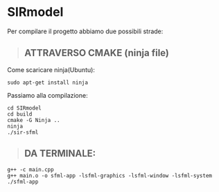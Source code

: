 # SIRmodel
Per compilare il progetto abbiamo due possibili strade:

> ## ATTRAVERSO CMAKE (ninja file)

Come scaricare ninja(Ubuntu):
```
sudo apt-get install ninja
```
Passiamo alla compilazione:
```
cd SIRmodel
cd build
cmake -G Ninja ..
ninja 
./sir-sfml
```
> ## DA TERMINALE:
```
g++ -c main.cpp
g++ main.o -o sfml-app -lsfml-graphics -lsfml-window -lsfml-system
./sfml-app
```
